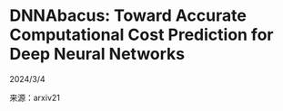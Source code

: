 # DNNAbacus: Toward Accurate Computational Cost Prediction for Deep Neural Networks

2024/3/4  

来源：arxiv21
